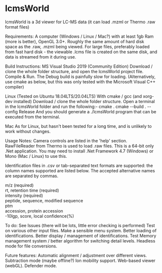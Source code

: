 # lcmsWorld
lcmsWorld is a 3d viewer for LC-MS data (it can load .mzml or Thermo .raw format files)


Requirements:
A computer (Windows / Linux / Mac?) with at least 1gb Ram (more is better), OpenGL 3.0+.
Roughly the same amount of hard disk space as the .raw, .mzml being viewed. 
For large files, preferably loaded from fast hard disk - the viewable .lcms file is created on the same disk, and 
data is streamed from it during use.

Build Instructions:
MS Visual Studio 2019 (Community Edition)
Download / clone the whole folder structure, and open the lcmsWorld project file.
Compile & Run.  The Debug build is painfully slow for loading.
(Alternatively, use cmake as below, but this was only tested with the Microsoft Visual C++ compiler)

Linux (Tested on Ubuntu 18.04LTS/20.04LTS)
With cmake / gcc (and  xorg-dev installed)
Download / clone the whole folder structure.
Open a terminal in the lcmsWorld folder and run the following:-
cmake .
cmake --build . --config Release
And you should generate a ./lcmsWorld program that can be executed from the terminal.

Mac
As for Linux, but hasn't been tested for a long time, and is unlikely to work without changes.

Usage Notes:
Camera controls are listed in the 'help' section.
RawFileReader from Thermo is used to load .raw files.  This is a 64-bit only .Net application.
You may need to install .Net Framework 4.7 (Windows) or Mono (Mac / Linux) to use this.

Identification files in .csv or tab-separated text formats are supported: the column names supported are listed below.
The accepted alternative names are separated by commas.

m/z  (required)  
rt, retention time  (required)  
intensity  (required)  
peptide, sequence, modified sequence  
ptm  			
accession, protein accession  
-10lgp, score, local confidence(%)  
							

To do:
See Issues (there will be lots, little error checking is performed)
Test on various other input files.
Make a sensible menu system.
Better loading of identifications.
Better display / management of identifications.
Test Memory management system / better algorithm for switching detail levels.
Headless mode for file conversions.


Future features:
Automatic alignment / adjustment over different views.
Subtraction mode (maybe offline?)
Ion mobility support.
Web-based viewer (webGL).
Defender mode.

